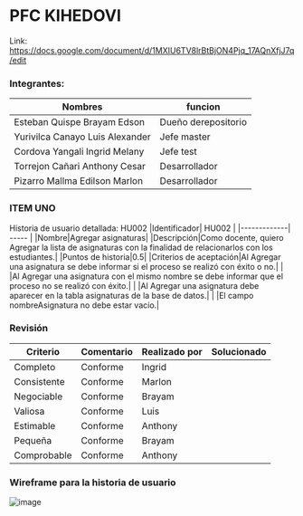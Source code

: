 # PFC KIHEDOVI
Link: https://docs.google.com/document/d/1MXIU6TV8lrBtBjON4Pjq_17AQnXfjJ7q/edit

### Integrantes:
| Nombres | funcion |
| ------------- | ------------- |
| Esteban Quispe Brayam Edson     | Dueño  derepositorio|
| Yurivilca Canayo Luis Alexander | Jefe  master  |
| Cordova Yangali Ingrid Melany   | Jefe  test |
| Torrejon Cañari Anthony Cesar   | Desarrollador |
| Pizarro Mallma Edilson Marlon   | Desarrollador  |

### ITEM UNO
Historia de usuario detallada: HU002
|Identificador| HU002 |
|-------------| ----- |
|Nombre|Agregar asignaturas|
|Descripción|Como docente, quiero Agregar la lista de asignaturas con la finalidad de relacionarlos con los estudiantes.|
|Puntos de historia|0.5|
|Criterios de aceptación|Al Agregar una asignatura se debe informar si el proceso se realizó con éxito o no.|
|                       |Al Agregar una asignatura con el mismo nombre se debe informar que el proceso no se realizó con éxito.|
|                       |Al Agregar una asignatura debe aparecer en la tabla asignaturas de la base de datos.|
|                       |El campo nombreAsignatura no debe estar vacío.|


### Revisión
| Criterio | Comentario | Realizado por | Solucionado |
| -------- | ---------- | ------------- | ----------- |
|Completo|Conforme|Ingrid|      |
|Consistente|Conforme|Marlon|
|Negociable|Conforme|Brayam|
|Valiosa|Conforme|Luis|
|Estimable|Conforme|Anthony|
|Pequeña|Conforme|Brayam|
|Comprobable|Conforme|Anthony| 


### Wireframe para la historia de usuario

![image](https://user-images.githubusercontent.com/108594728/177216056-2e9c0b05-0b0b-4d73-84bb-8c988e0be35b.png)
